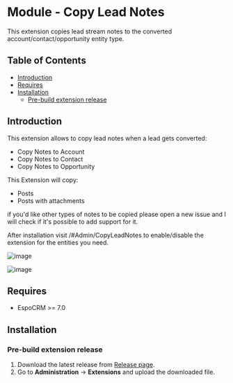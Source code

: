 # Module - Copy Lead Notes
This extension copies lead stream notes to the converted account/contact/opportunity entity type.

## Table of Contents

* [Introduction](#introduction)
* [Requires](#requires)
* [Installation](#installation)
    * [Pre-build extension release](#pre-build-extension-release)

## Introduction

This extension allows to copy lead notes when a lead gets converted:
- Copy Notes to Account
- Copy Notes to Contact
- Copy Notes to Opportunity

This Extension will copy:
- Posts
- Posts with attachments

if you'd like other types of notes to be copied please open a new issue and I will check if it's possible to add support for it.

After installation visit /#Admin/CopyLeadNotes to enable/disable the extension for the entities you need.

![image](https://github.com/Kharg/copy-lead-notes/assets/32223252/df013f19-9312-463f-94c9-f93b824dcac6)


![image](https://github.com/Kharg/copy-lead-notes/assets/32223252/9bd6a44e-e727-4dd6-85e1-1dc78c5aa600)


## Requires

- EspoCRM >= 7.0

## Installation

### Pre-build extension release

1. Download the latest release from [Release page](https://github.com/Kharg/copy-lead-notes/releases/latest).
2. Go to **Administration** -> **Extensions** and upload the downloaded file.
